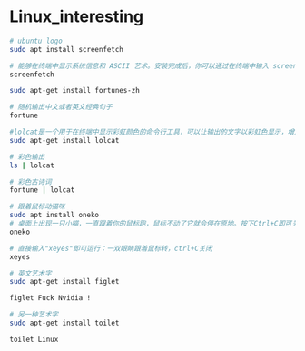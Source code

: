 # Linux_interesting

```bash
# ubuntu logo
sudo apt install screenfetch

# 能够在终端中显示系统信息和 ASCII 艺术。安装完成后，你可以通过在终端中输入 screenfetch 命令来使用它
screenfetch

```



```bash
sudo apt-get install fortunes-zh

# 随机输出中文或者英文经典句子
fortune
```

```bash
#lolcat是一个用于在终端中显示彩虹颜色的命令行工具，可以让输出的文字以彩虹色显示，增加一些趣味性。
sudo apt-get install lolcat

# 彩色输出
ls | lolcat

# 彩色古诗词
fortune | lolcat
```

```bash
# 跟着鼠标动猫咪
sudo apt install oneko
# 桌面上出现一只小喵，一直跟着你的鼠标跑，鼠标不动了它就会停在原地。按下Ctrl+C即可关闭效果
oneko
```

```bash
# 直接输入"xeyes"即可运行：一双眼睛跟着鼠标转，ctrl+C关闭
xeyes
```

```bash
# 英文艺术字
sudo apt-get install figlet

figlet Fuck Nvidia !

# 另一种艺术字
sudo apt-get install toilet

toilet Linux

```

